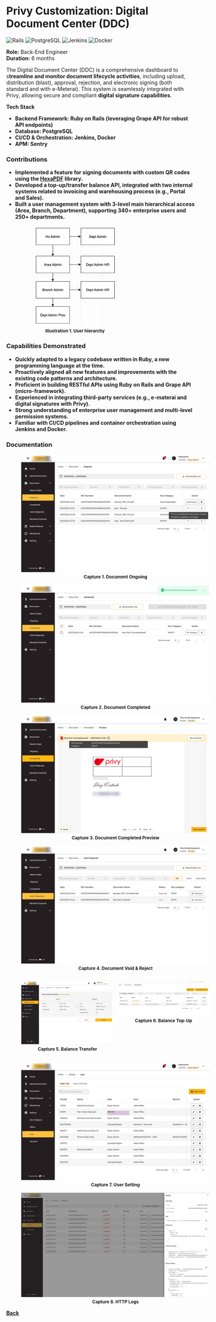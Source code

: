 # Privy Customization: Digital Document Center (DDC)

![Rails](https://img.shields.io/badge/rails-%23CC0000.svg?style=for-the-badge&logo=ruby-on-rails&logoColor=white)
![PostgreSQL](https://img.shields.io/badge/postgres-%23316192.svg?style=for-the-badge&logo=postgresql&logoColor=white)
![Jenkins](https://img.shields.io/badge/jenkins-%232C5263.svg?style=for-the-badge&logo=jenkins&logoColor=white)
![Docker](https://img.shields.io/badge/docker-%230db7ed.svg?style=for-the-badge&logo=docker&logoColor=white)

<b>Role:</b> Back-End Engineer<br/>
<b>Duration:</b> 6 months

The Digital Document Center (DDC) is a comprehensive dashboard to s<b>treamline and monitor document lifecycle activities</b>, including upload, distribution (blast), approval, rejection, and electronic signing (both standard and with e-Meterai). This system is seamlessly integrated with Privy, allowing secure and compliant <b>digital signature capabilities</b>.

<b>Tech Stack<b>

- <b>Backend Framework:</b> Ruby on Rails (leveraging Grape API for robust API endpoints)
- <b>Database:</b> PostgreSQL
- <b>CI/CD & Orchestration:</b> Jenkins, Docker
- <b>APM:</b> Sentry

### Contributions

- Implemented a feature for signing documents with <b>custom QR codes</b> using the [HexaPDF](https://hexapdf.gettalong.org) library.
- Developed a <b>top-up/transfer balance API</b>, integrated with two internal systems related to invoicing and warehousing process (e.g., Portal and Sales).
- Built a <b>user management system</b> with 3-level main hierarchical access (Area, Branch, Department), supporting 340+ enterprise users and 250+ departments.
    <figure style="width:50%">
        <a href="images/privy_dcc_user_hierarchy.jpg.png"
        target="_blank"
        rel="noopener noreferrer">
            <img src="images/privy_dcc_user_hierarchy.jpg" alt="Privy: DCC User Hierarchy">
        </a>
        <figcaption style="text-align:center"><small>Illustration 1. User hierarchy</small></figcaption>
    </figure>

### Capabilities Demonstrated

- Quickly <b>adapted to a legacy codebase</b> written in Ruby, a new programming language at the time.
- Proactively aligned all new features and improvements with the existing code patterns and architecture.
- Proficient in building <b>RESTful APIs using Ruby on Rails</b> and Grape API (micro-framework).
- Experienced in <b>integrating third-party services</b> (e.g., e-materai and digital signatures with Privy).
- Strong understanding of enterprise <b>user management and multi-level permission systems.</b>
- <b>Familiar with CI/CD pipelines</b> and container orchestration using Jenkins and Docker.

### Documentation

<figure style="width:100%">
    <a href="images/privy_dcc_document_ongoing.png"
    target="_blank"
    rel="noopener noreferrer">
        <img src="images/privy_dcc_document_ongoing.png" alt="Privy: DCC Document Ongoing">
    </a>
    <figcaption style="text-align:center"><small>Capture 1. Document Ongoing</small></figcaption>
</figure>

<figure style="width:100%">
    <a href="images/privy_dcc_document_completed.png"
    target="_blank"
    rel="noopener noreferrer">
        <img src="images/privy_dcc_document_completed.png" alt="Privy: Document Completed">
    </a>
    <figcaption style="text-align:center"><small>Capture 2. Document Completed</small></figcaption>
</figure>

<figure style="width:100%">
    <a href="images/privy_dcc_document_completed_preview.png"
    target="_blank"
    rel="noopener noreferrer">
        <img src="images/privy_dcc_document_completed_preview.png" alt="Privy: Document Completed Preview">
    </a>
    <figcaption style="text-align:center"><small>Capture 3. Document Completed Preview</small></figcaption>
</figure>

<figure style="width:100%">
    <a href="images/privy_dcc_document_void_reject.png"
    target="_blank"
    rel="noopener noreferrer">
        <img src="images/privy_dcc_document_void_reject.png" alt="Privy: Document Void & Reject">
    </a>
    <figcaption style="text-align:center"><small>Capture 4. Document Void & Reject</small></figcaption>
</figure>

<div style="display:flex">
  <div style="flex:50%;margin-right:10px">
    <figure style="width:100%">
        <a href="images/privy_dcc_balance_transfer.png"
        target="_blank"
        rel="noopener noreferrer">
            <img src="images/privy_dcc_balance_transfer.png" alt="Privy: Balance Transfer">
        </a>
        <figcaption style="text-align:center"><small>Capture 5. Balance Transfer</small></figcaption>
    </figure>
  </div>
  <div style="flex:50%">
    <figure style="width:100%">
        <a href="images/privy_dcc_balance_top_up.jpg"
        target="_blank"
        rel="noopener noreferrer">
            <img src="images/privy_dcc_balance_top_up.jpg" alt="Privy: Balance Top-Up">
        </a>
        <figcaption style="text-align:center"><small>Capture 6. Balance Top-Up</small></figcaption>
    </figure>
  </div>
</div>

<figure style="width:100%">
    <a href="images/privy_dcc_user_setting.png"
    target="_blank"
    rel="noopener noreferrer">
        <img src="images/privy_dcc_user_setting.png" alt="Privy: User Setting">
    </a>
    <figcaption style="text-align:center"><small>Capture 7. User Setting</small></figcaption>
</figure>

<figure style="width:100%">
    <a href="images/privy_dcc_http_logs.png"
    target="_blank"
    rel="noopener noreferrer">
        <img src="images/privy_dcc_http_logs.png" alt="Privy: HTTP Logs">
    </a>
    <figcaption style="text-align:center"><small>Capture 8. HTTP Logs</small></figcaption>
</figure>

[Back](./)
